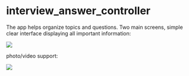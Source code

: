 # interview_answer_controller

The app helps organize topics and questions. Two main screens, simple clear interface displaying all important information:

![](https://cdn.discordapp.com/attachments/784688047719579652/1078299831417700423/launch_screen.gif)

photo/video support:

![](https://cdn.discordapp.com/attachments/784688047719579652/1078299850967355442/video_work.gif)
